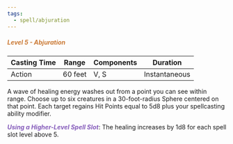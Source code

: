 ```yaml
---
tags:
  - spell/abjuration
---
```

##### *<span style="color:rgb(203, 123, 55)">Level 5 - Abjuration</span>*

|Casting Time|Range|Components|Duration|
|---|---|---|---|
|Action|60 feet|V, S|Instantaneous|

A wave of healing energy washes out from a point you can see within range. Choose up to six creatures in a 30-foot-radius Sphere centered on that point. Each target regains Hit Points equal to 5d8 plus your spellcasting ability modifier.

*<span style="color:rgb(134, 93, 187)">**Using a Higher-Level Spell Slot**</span>*: The healing increases by 1d8 for each spell slot level above 5.